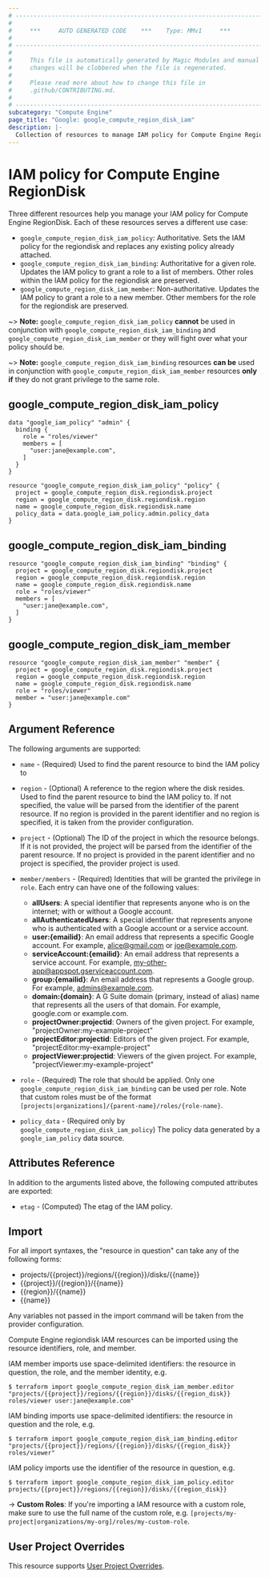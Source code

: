 ```yaml
---
# ----------------------------------------------------------------------------
#
#     ***     AUTO GENERATED CODE    ***    Type: MMv1     ***
#
# ----------------------------------------------------------------------------
#
#     This file is automatically generated by Magic Modules and manual
#     changes will be clobbered when the file is regenerated.
#
#     Please read more about how to change this file in
#     .github/CONTRIBUTING.md.
#
# ----------------------------------------------------------------------------
subcategory: "Compute Engine"
page_title: "Google: google_compute_region_disk_iam"
description: |-
  Collection of resources to manage IAM policy for Compute Engine RegionDisk
---
```


# IAM policy for Compute Engine RegionDisk
Three different resources help you manage your IAM policy for Compute Engine RegionDisk. Each of these resources serves a different use case:

* `google_compute_region_disk_iam_policy`: Authoritative. Sets the IAM policy for the regiondisk and replaces any existing policy already attached.
* `google_compute_region_disk_iam_binding`: Authoritative for a given role. Updates the IAM policy to grant a role to a list of members. Other roles within the IAM policy for the regiondisk are preserved.
* `google_compute_region_disk_iam_member`: Non-authoritative. Updates the IAM policy to grant a role to a new member. Other members for the role for the regiondisk are preserved.

~> **Note:** `google_compute_region_disk_iam_policy` **cannot** be used in conjunction with `google_compute_region_disk_iam_binding` and `google_compute_region_disk_iam_member` or they will fight over what your policy should be.

~> **Note:** `google_compute_region_disk_iam_binding` resources **can be** used in conjunction with `google_compute_region_disk_iam_member` resources **only if** they do not grant privilege to the same role.




## google\_compute\_region\_disk\_iam\_policy

```hcl
data "google_iam_policy" "admin" {
  binding {
    role = "roles/viewer"
    members = [
      "user:jane@example.com",
    ]
  }
}

resource "google_compute_region_disk_iam_policy" "policy" {
  project = google_compute_region_disk.regiondisk.project
  region = google_compute_region_disk.regiondisk.region
  name = google_compute_region_disk.regiondisk.name
  policy_data = data.google_iam_policy.admin.policy_data
}
```

## google\_compute\_region\_disk\_iam\_binding

```hcl
resource "google_compute_region_disk_iam_binding" "binding" {
  project = google_compute_region_disk.regiondisk.project
  region = google_compute_region_disk.regiondisk.region
  name = google_compute_region_disk.regiondisk.name
  role = "roles/viewer"
  members = [
    "user:jane@example.com",
  ]
}
```

## google\_compute\_region\_disk\_iam\_member

```hcl
resource "google_compute_region_disk_iam_member" "member" {
  project = google_compute_region_disk.regiondisk.project
  region = google_compute_region_disk.regiondisk.region
  name = google_compute_region_disk.regiondisk.name
  role = "roles/viewer"
  member = "user:jane@example.com"
}
```

## Argument Reference

The following arguments are supported:

* `name` - (Required) Used to find the parent resource to bind the IAM policy to
* `region` - (Optional) A reference to the region where the disk resides. Used to find the parent resource to bind the IAM policy to. If not specified,
  the value will be parsed from the identifier of the parent resource. If no region is provided in the parent identifier and no
  region is specified, it is taken from the provider configuration.

* `project` - (Optional) The ID of the project in which the resource belongs.
    If it is not provided, the project will be parsed from the identifier of the parent resource. If no project is provided in the parent identifier and no project is specified, the provider project is used.

* `member/members` - (Required) Identities that will be granted the privilege in `role`.
  Each entry can have one of the following values:
  * **allUsers**: A special identifier that represents anyone who is on the internet; with or without a Google account.
  * **allAuthenticatedUsers**: A special identifier that represents anyone who is authenticated with a Google account or a service account.
  * **user:{emailid}**: An email address that represents a specific Google account. For example, alice@gmail.com or joe@example.com.
  * **serviceAccount:{emailid}**: An email address that represents a service account. For example, my-other-app@appspot.gserviceaccount.com.
  * **group:{emailid}**: An email address that represents a Google group. For example, admins@example.com.
  * **domain:{domain}**: A G Suite domain (primary, instead of alias) name that represents all the users of that domain. For example, google.com or example.com.
  * **projectOwner:projectid**: Owners of the given project. For example, "projectOwner:my-example-project"
  * **projectEditor:projectid**: Editors of the given project. For example, "projectEditor:my-example-project"
  * **projectViewer:projectid**: Viewers of the given project. For example, "projectViewer:my-example-project"

* `role` - (Required) The role that should be applied. Only one
    `google_compute_region_disk_iam_binding` can be used per role. Note that custom roles must be of the format
    `[projects|organizations]/{parent-name}/roles/{role-name}`.

* `policy_data` - (Required only by `google_compute_region_disk_iam_policy`) The policy data generated by
  a `google_iam_policy` data source.

## Attributes Reference

In addition to the arguments listed above, the following computed attributes are
exported:

* `etag` - (Computed) The etag of the IAM policy.

## Import

For all import syntaxes, the "resource in question" can take any of the following forms:

* projects/{{project}}/regions/{{region}}/disks/{{name}}
* {{project}}/{{region}}/{{name}}
* {{region}}/{{name}}
* {{name}}

Any variables not passed in the import command will be taken from the provider configuration.

Compute Engine regiondisk IAM resources can be imported using the resource identifiers, role, and member.

IAM member imports use space-delimited identifiers: the resource in question, the role, and the member identity, e.g.
```
$ terraform import google_compute_region_disk_iam_member.editor "projects/{{project}}/regions/{{region}}/disks/{{region_disk}} roles/viewer user:jane@example.com"
```

IAM binding imports use space-delimited identifiers: the resource in question and the role, e.g.
```
$ terraform import google_compute_region_disk_iam_binding.editor "projects/{{project}}/regions/{{region}}/disks/{{region_disk}} roles/viewer"
```

IAM policy imports use the identifier of the resource in question, e.g.
```
$ terraform import google_compute_region_disk_iam_policy.editor projects/{{project}}/regions/{{region}}/disks/{{region_disk}}
```

-> **Custom Roles**: If you're importing a IAM resource with a custom role, make sure to use the
 full name of the custom role, e.g. `[projects/my-project|organizations/my-org]/roles/my-custom-role`.

## User Project Overrides

This resource supports [User Project Overrides](https://registry.terraform.io/providers/hashicorp/google/latest/docs/guides/provider_reference#user_project_override).
